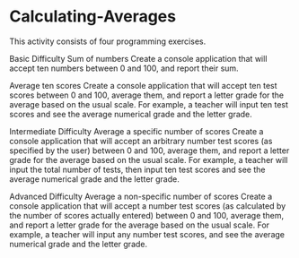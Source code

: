 # Calculating-Averages
This activity consists of four programming exercises.

Basic Difficulty
Sum of numbers
Create a console application that will accept ten numbers between 0 and 100, and report their sum.


Average ten scores
Create a console application that will accept ten test scores between 0 and 100, average them, and report 
a letter grade for the average based on the usual scale. For example, a teacher will input ten test scores 
and see the average numerical grade and the letter grade.


Intermediate Difficulty
Average a specific number of scores
Create a console application that will accept an arbitrary number test scores (as specified by the user) 
between 0 and 100, average them, and report a letter grade for the average based on the usual scale. 
For example, a teacher will input the total number of tests, then input ten test scores and see the average 
numerical grade and the letter grade.


Advanced Difficulty
Average a non-specific number of scores
Create a console application that will accept a number test scores (as calculated by the number of scores 
actually entered) between 0 and 100, average them, and report a letter grade for the average based on the 
usual scale. For example, a teacher will input any number test scores, and see the average numerical grade 
and the letter grade.

